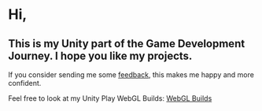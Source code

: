 # Hi,
## This is my Unity part of the Game Development Journey. I hope you like my projects.

If you consider sending me some [feedback](https://www.linkedin.com/in/erkamuzuncayir), this makes me happy and more confident.

Feel free to look at my Unity Play WebGL Builds: 
[WebGL Builds](https://learn.unity.com/u/620a46bcedbc2a4b0ff65a50?tab=submissions)

